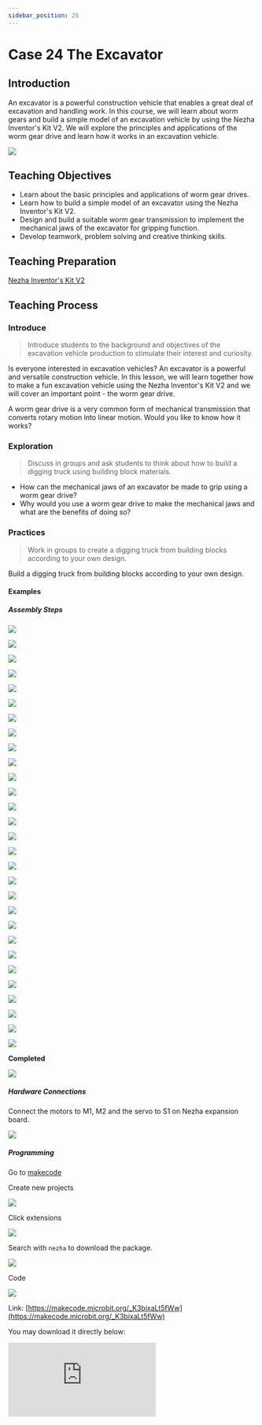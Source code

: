 ```yaml
---
sidebar_position: 25
---
```


# Case 24 The Excavator

## Introduction

An excavator is a powerful construction vehicle that enables a great deal of excavation and handling work. In this course, we will learn about worm gears and build a simple model of an excavation vehicle by using the Nezha Inventor's Kit V2. We will explore the principles and applications of the worm gear drive and learn how it works in an excavation vehicle.

![](https://wiki-media-ef.oss-cn-hongkong.aliyuncs.com//images/nezha-inventors-kit-v2-case-24-01.png)


##  Teaching Objectives

- Learn about the basic principles and applications of worm gear drives.
- Learn how to build a simple model of an excavator using the Nezha Inventor's Kit V2.
- Design and build a suitable worm gear transmission to implement the mechanical jaws of the excavator for gripping function.
- Develop teamwork, problem solving and creative thinking skills.

## Teaching Preparation

[Nezha Inventor's Kit V2](https://www.elecfreaks.com/nezha-inventor-s-kit-v2-for-micro-bit.html)


## Teaching Process

### Introduce

>Introduce students to the background and objectives of the excavation vehicle production to stimulate their interest and curiosity.

Is everyone interested in excavation vehicles? An excavator is a powerful and versatile construction vehicle. In this lesson, we will learn together how to make a fun excavation vehicle using the Nezha Inventor's Kit V2 and we will cover an important point - the worm gear drive.

A worm gear drive is a very common form of mechanical transmission that converts rotary motion into linear motion. Would you like to know how it works?

### Exploration

> Discuss in groups and ask students to think about how to build a digging truck using building block materials.

- How can the mechanical jaws of an excavator be made to grip using a worm gear drive?
- Why would you use a worm gear drive to make the mechanical jaws and what are the benefits of doing so?

### Practices

> Work in groups to create a digging truck from building blocks according to your own design.

Build a digging truck from building blocks according to your own design.

#### Examples

##### Assembly Steps


![](https://wiki-media-ef.oss-cn-hongkong.aliyuncs.com//images/nezha-inventors-kit-v2-step-24-01.png)

![](https://wiki-media-ef.oss-cn-hongkong.aliyuncs.com//images/nezha-inventors-kit-v2-step-24-02.png)

![](https://wiki-media-ef.oss-cn-hongkong.aliyuncs.com//images/nezha-inventors-kit-v2-step-24-03.png)

![](https://wiki-media-ef.oss-cn-hongkong.aliyuncs.com//images/nezha-inventors-kit-v2-step-24-04.png)

![](https://wiki-media-ef.oss-cn-hongkong.aliyuncs.com//images/nezha-inventors-kit-v2-step-24-05.png)

![](https://wiki-media-ef.oss-cn-hongkong.aliyuncs.com//images/nezha-inventors-kit-v2-step-24-06.png)

![](https://wiki-media-ef.oss-cn-hongkong.aliyuncs.com//images/nezha-inventors-kit-v2-step-24-07.png)

![](https://wiki-media-ef.oss-cn-hongkong.aliyuncs.com//images/nezha-inventors-kit-v2-step-24-08.png)

![](https://wiki-media-ef.oss-cn-hongkong.aliyuncs.com//images/nezha-inventors-kit-v2-step-24-09.png)

![](https://wiki-media-ef.oss-cn-hongkong.aliyuncs.com//images/nezha-inventors-kit-v2-step-24-10.png)

![](https://wiki-media-ef.oss-cn-hongkong.aliyuncs.com//images/nezha-inventors-kit-v2-step-24-11.png)

![](https://wiki-media-ef.oss-cn-hongkong.aliyuncs.com//images/nezha-inventors-kit-v2-step-24-12.png)

![](https://wiki-media-ef.oss-cn-hongkong.aliyuncs.com//images/nezha-inventors-kit-v2-step-24-13.png)

![](https://wiki-media-ef.oss-cn-hongkong.aliyuncs.com//images/nezha-inventors-kit-v2-step-24-14.png)

![](https://wiki-media-ef.oss-cn-hongkong.aliyuncs.com//images/nezha-inventors-kit-v2-step-24-15.png)

![](https://wiki-media-ef.oss-cn-hongkong.aliyuncs.com//images/nezha-inventors-kit-v2-step-24-16.png)

![](https://wiki-media-ef.oss-cn-hongkong.aliyuncs.com//images/nezha-inventors-kit-v2-step-24-17.png)

![](https://wiki-media-ef.oss-cn-hongkong.aliyuncs.com//images/nezha-inventors-kit-v2-step-24-18.png)

![](https://wiki-media-ef.oss-cn-hongkong.aliyuncs.com//images/nezha-inventors-kit-v2-step-24-19.png)

![](https://wiki-media-ef.oss-cn-hongkong.aliyuncs.com//images/nezha-inventors-kit-v2-step-24-20.png)

![](https://wiki-media-ef.oss-cn-hongkong.aliyuncs.com//images/nezha-inventors-kit-v2-step-24-21.png)

![](https://wiki-media-ef.oss-cn-hongkong.aliyuncs.com//images/nezha-inventors-kit-v2-step-24-22.png)

![](https://wiki-media-ef.oss-cn-hongkong.aliyuncs.com//images/nezha-inventors-kit-v2-step-24-23.png)

![](https://wiki-media-ef.oss-cn-hongkong.aliyuncs.com//images/nezha-inventors-kit-v2-step-24-24.png)

![](https://wiki-media-ef.oss-cn-hongkong.aliyuncs.com//images/nezha-inventors-kit-v2-step-24-25.png)

![](https://wiki-media-ef.oss-cn-hongkong.aliyuncs.com//images/nezha-inventors-kit-v2-step-24-26.png)

![](https://wiki-media-ef.oss-cn-hongkong.aliyuncs.com//images/nezha-inventors-kit-v2-step-24-27.png)

![](https://wiki-media-ef.oss-cn-hongkong.aliyuncs.com//images/nezha-inventors-kit-v2-step-24-28.png)

![](https://wiki-media-ef.oss-cn-hongkong.aliyuncs.com//images/nezha-inventors-kit-v2-step-24-29.png)


**Completed**

![](https://wiki-media-ef.oss-cn-hongkong.aliyuncs.com//images/nezha-inventors-kit-v2-case-24-01.png)

##### Hardware Connections

Connect the motors to M1, M2 and the servo to S1 on Nezha expansion board. 

![](https://wiki-media-ef.oss-cn-hongkong.aliyuncs.com//images/nezha-inventors-kit-v2-case-24-02.png)

##### Programming

Go to [makecode](https://makecode.microbit.org/#)

Create new projects

![](https://wiki-media-ef.oss-cn-hongkong.aliyuncs.com//images/nezha-inventors-kit-v2-case-19-03.png)

Click extensions

![](https://wiki-media-ef.oss-cn-hongkong.aliyuncs.com//images/nezha-inventors-kit-v2-case-19-04.png)


Search with `nezha` to download the package. 

![](https://wiki-media-ef.oss-cn-hongkong.aliyuncs.com//images/nezha-inventors-kit-v2-case-19-06.png)

Code

![](https://wiki-media-ef.oss-cn-hongkong.aliyuncs.com//images/nezha-inventors-kit-v2-case-24-07.png)


Link: [https://makecode.microbit.org/_K3bixaLt5fWw](https://makecode.microbit.org/_K3bixaLt5fWw)

You may download it directly below:

<div
    style={{
        position: 'relative',
        paddingBottom: '60%',
        overflow: 'hidden',
    }}
>
    <iframe
        src="https://makecode.microbit.org/_K3bixaLt5fWw"
        frameborder="0"
        sandbox="allow-popups allow-forms allow-scripts allow-same-origin"
        style={{
            position: 'absolute',
            width: '100%',
            height: '100%',
        }}
    />
</div>


### Demonstration

>Present in groups and compare the results and effectiveness of each group.

#### Result

Press the A button on the micro:bit to move the excavator forward and grab the object.

![](https://wiki-media-ef.oss-cn-hongkong.aliyuncs.com//images/nezha-inventors-kit-v2-case-24.gif)

### Reflection

>Share in groups so that students in each group can share their production process and insights, summarise the problems and solutions they encountered, and evaluate their strengths and weaknesses.
